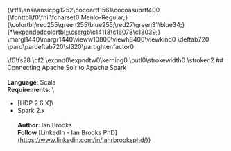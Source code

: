 {\rtf1\ansi\ansicpg1252\cocoartf1561\cocoasubrtf400
{\fonttbl\f0\fnil\fcharset0 Menlo-Regular;}
{\colortbl;\red255\green255\blue255;\red27\green31\blue34;}
{\*\expandedcolortbl;;\cssrgb\c14118\c16078\c18039;}
\margl1440\margr1440\vieww10800\viewh8400\viewkind0
\deftab720
\pard\pardeftab720\sl320\partightenfactor0

\f0\fs28 \cf2 \expnd0\expndtw0\kerning0
\outl0\strokewidth0 \strokec2 ## Connecting Apache Solr to Apache Spark\
\
**Language**: Scala\
**Requirements**: \
- [HDP 2.6.X]\
- Spark 2.x\
\
**Author**: Ian Brooks\
**Follow** [LinkedIn - Ian Brooks PhD] (https://www.linkedin.com/in/ianrbrooksphd/)}

